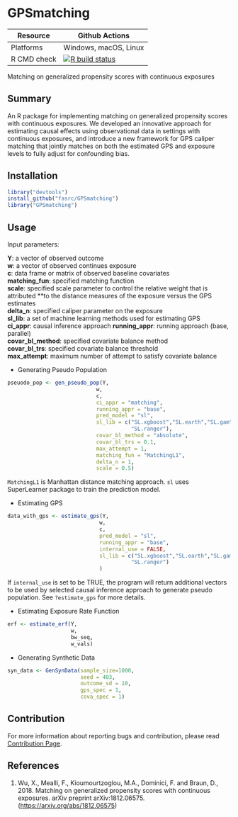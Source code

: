 # GPSmatching


| Resource    |  Github Actions      |
| ----------  | -------------------- |
| Platforms   | Windows, macOS, Linux|
| R CMD check | [![R build status](https://github.com/Naeemkh/GPSmatching/workflows/R-CMD-check/badge.svg)](https://github.com/Naeemkh/GPSmatching/actions) |




Matching on generalized propensity scores with continuous exposures

## Summary

An R package for implementing matching on generalized propensity scores with continuous exposures. We developed an innovative approach for estimating causal effects using observational data in settings with continuous exposures, and introduce a new framework for GPS caliper matching that jointly matches on both the estimated GPS and exposure levels to fully adjust for confounding bias.

## Installation
```r
library("devtools")
install_github("fasrc/GPSmatching")
library("GPSmatching")
```

## Usage

Input parameters:

**Y**: a vector of observed outcome  
**w**: a vector of observed continues exposure  
**c**: data frame or matrix of observed baseline covariates  
**matching_fun**: specified matching function  
**scale**: specified scale parameter to control the relative weight that is attributed **to the distance measures of the exposure versus the GPS estimates  
**delta_n**: specified caliper parameter on the exposure  
**sl_lib**: a set of machine learning methods used for estimating GPS  
**ci_appr**: causal inference approach
**running_appr**: running approach (base, parallel)  
**covar_bl_method**: specified covariate balance method  
**covar_bl_trs**: specified covariate balance threshold  
**max_attempt**: maximum number of attempt to satisfy covariate balance  

- Generating Pseudo Population

```r
pseuodo_pop <- gen_pseudo_pop(Y,
                            w,
                            c,
                            ci_appr = "matching",
                            running_appr = "base",
                            pred_model = "sl",
                            sl_lib = c("SL.xgboost","SL.earth","SL.gam",
                                       "SL.ranger"),
                            covar_bl_method = "absolute",
                            covar_bl_trs = 0.1,
                            max_attempt = 1,
                            matching_fun = "MatchingL1",
                            delta_n = 1,
                            scale = 0.5)

```
`MatchingL1` is Manhattan distance matching approach. `sl` uses SuperLearner package to train the prediction model.

- Estimating GPS

```r
data_with_gps <- estimate_gps(Y,
                             w,
                             c,
                             pred_model = "sl",
                             running_appr = "base",
                             internal_use = FALSE,
                             sl_lib = c("SL.xgboost","SL.earth","SL.gam",
                                       "SL.ranger")
                             )

```

If `internal_use` is set to be TRUE, the program will return additional vectors to be used by selected causal inference approach to generate pseudo population. See `?estimate_gps` for more details.

- Estimating Exposure Rate Function

```r
erf <- estimate_erf(Y,
                    w,
                    bw_seq,
                    w_vals)
```

- Generating Synthetic Data

```r
syn_data <- GenSynData(sample_size=1000,
                       seed = 403,
                       outcome_sd = 10,
                       gps_spec = 1,
                       cova_spec = 1)

```

## Contribution

For more information about reporting bugs and contribution, please read [Contribution Page](inst/misc/developer_manual.md).

## References

1. Wu, X., Mealli, F., Kioumourtzoglou, M.A., Dominici, F. and Braun, D., 2018. Matching on generalized propensity scores with continuous exposures. arXiv preprint arXiv:1812.06575. (https://arxiv.org/abs/1812.06575)
